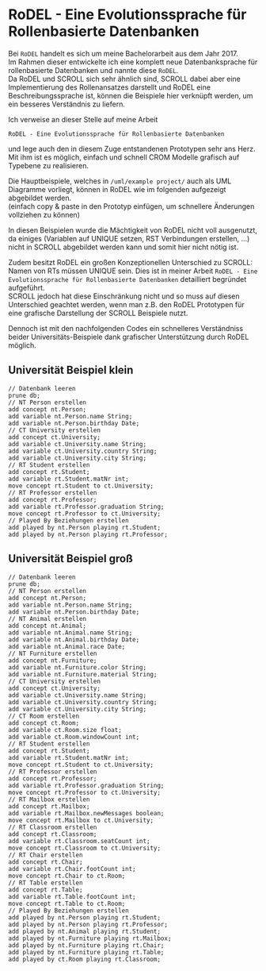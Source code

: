# RoDEL - Eine Evolutionssprache für Rollenbasierte Datenbanken

Bei `RoDEL` handelt es sich um meine Bachelorarbeit aus dem Jahr 2017.  
Im Rahmen dieser entwickelte ich eine komplett neue Datenbanksprache für rollenbasierte Datenbanken und nannte diese `RoDEL`.  
Da RoDEL und SCROLL sich sehr ähnlich sind, SCROLL dabei aber eine Implementierung des Rollenansatzes darstellt und RoDEL eine
Beschreibungssprache ist, können die Beispiele hier verknüpft werden, um ein besseres Verständnis zu liefern.  
  
Ich verweise an dieser Stelle auf meine Arbeit

```
RoDEL - Eine Evolutionssprache für Rollenbasierte Datenbanken
```

und lege auch den in diesem Zuge entstandenen Prototypen sehr ans Herz.  
Mit ihm ist es möglich, einfach und schnell CROM Modelle grafisch auf Typebene zu realisieren.

Die Hauptbeispiele, welches in `/uml/example project/` auch als UML Diagramme vorliegt, können in RoDEL wie im folgenden
aufgezeigt abgebildet werden.    
(einfach copy & paste in den Prototyp einfügen, um schnellere Änderungen vollziehen zu können)

In diesen Beispielen wurde die Mächtigkeit von RoDEL nicht voll ausgenutzt, da einiges (Variablen auf UNIQUE setzen,
RST Verbindungen erstellen, ...) nicht in SCROLL abgebildet werden kann und somit hier nicht nötig ist.

Zudem besitzt RoDEL ein großen Konzeptionellen Unterschied zu SCROLL:  
Namen von RTs müssen UNIQUE sein. Dies ist in meiner Arbeit `RoDEL - Eine Evolutionssprache für Rollenbasierte Datenbanken`
detailliert begründet aufgeführt.  
SCROLL jedoch hat diese Einschränkung nicht und so muss auf diesen Unterschied geachtet werden, wenn man
z.B. den RoDEL Prototypen für eine grafische Darstellung der SCROLL Beispiele nutzt.

Dennoch ist mit den nachfolgenden Codes ein schnelleres Verständniss beider Universitäts-Beispiele dank grafischer
Unterstützung durch RoDEL möglich.



## Universität Beispiel klein

```
// Datenbank leeren
prune db;
// NT Person erstellen
add concept nt.Person;
add variable nt.Person.name String;
add variable nt.Person.birthday Date;
// CT University erstellen
add concept ct.University;
add variable ct.University.name String;
add variable ct.University.country String;
add variable ct.University.city String;
// RT Student erstellen
add concept rt.Student;
add variable rt.Student.matNr int;
move concept rt.Student to ct.University;
// RT Professor erstellen
add concept rt.Professor;
add variable rt.Professor.graduation String;
move concept rt.Professor to ct.University;
// Played By Beziehungen erstellen
add played by nt.Person playing rt.Student;
add played by nt.Person playing rt.Professor;
```



## Universität Beispiel groß

```
// Datenbank leeren
prune db;
// NT Person erstellen
add concept nt.Person;
add variable nt.Person.name String;
add variable nt.Person.birthday Date;
// NT Animal erstellen
add concept nt.Animal;
add variable nt.Animal.name String;
add variable nt.Animal.birthday Date;
add variable nt.Animal.race Date;
// NT Furniture erstellen
add concept nt.Furniture;
add variable nt.Furniture.color String;
add variable nt.Furniture.material String;
// CT University erstellen
add concept ct.University;
add variable ct.University.name String;
add variable ct.University.country String;
add variable ct.University.city String;
// CT Room erstellen
add concept ct.Room;
add variable ct.Room.size float;
add variable ct.Room.windowCount int;
// RT Student erstellen
add concept rt.Student;
add variable rt.Student.matNr int;
move concept rt.Student to ct.University;
// RT Professor erstellen
add concept rt.Professor;
add variable rt.Professor.graduation String;
move concept rt.Professor to ct.University;
// RT Mailbox erstellen
add concept rt.Mailbox;
add variable rt.Mailbox.newMessages boolean;
move concept rt.Mailbox to ct.University;
// RT Classroom erstellen
add concept rt.Classroom;
add variable rt.Classroom.seatCount int;
move concept rt.Classroom to ct.University;
// RT Chair erstellen
add concept rt.Chair;
add variable rt.Chair.footCount int;
move concept rt.Chair to ct.Room;
// RT Table erstellen
add concept rt.Table;
add variable rt.Table.footCount int;
move concept rt.Table to ct.Room;
// Played By Beziehungen erstellen
add played by nt.Person playing rt.Student;
add played by nt.Person playing rt.Professor;
add played by nt.Animal playing rt.Student;
add played by nt.Furniture playing rt.Mailbox;
add played by nt.Furniture playing rt.Chair;
add played by nt.Furniture playing rt.Table;
add played by ct.Room playing rt.Classroom;
```
